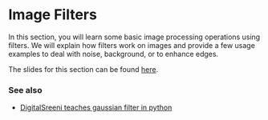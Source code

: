 # Image Filters

In this section, you will learn some basic image processing operations using filters. We will explain how filters work on images and provide a few usage examples to deal with noise, background, or to enhance edges. 

The slides for this section can be found [here](https://github.com/BiAPoL/Quantitative_Bio_Image_Analysis_with_Python_2022/raw/main/docs/day1z_Image_Filters/Filters.pdf).

### See also

* [DigitalSreeni teaches gaussian filter in python](https://youtu.be/g-1bTTNOZa0)

